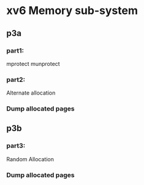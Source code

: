 # xv6 Memory sub-system
## p3a
### part1:
mprotect
munprotect
### part2:
Alternate allocation
### Dump allocated pages

## p3b
### part3:
Random Allocation
### Dump allocated pages
